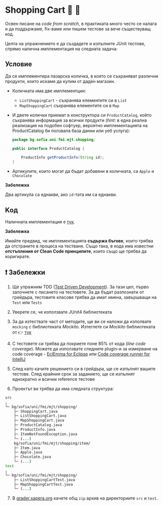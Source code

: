 # Shopping Cart :apple: :chocolate_bar:

Освен писане на *code from scratch*, в практиката много често се налага и да поддържаме, fix-ваме или пишем тестове за вече съществуващ код.

Целта на упражнението е да създадете и изпълните JUnit тестове, спрямо налична имплементация на следната задача:

## Условие

Да се имплементира пазарска количка, в която се съхраняват различни продукти, които искаме да купим от даден магазин.
* Количката има две имплементции:
  - `ListShoppingCart` - съхранява елементите си в `List`
  - `MapShoppingCart`  съхранява елементите си в `Map`
* И двете колички приемат в конструктора си `ProductCatalog`, който съхранява информация за всички продукти (*hint*: в една реална реализация на подобен софтуер, вероятно имплементацията на ProductCatalog би ползвала база данни или уеб услуга):

    ```java
    package bg.sofia.uni.fmi.mjt.shopping;

    public interface ProductCatalog {

        ProductInfo getProductInfo(String id);
    }
   ```
    
* Артикулите, които могат да бъдат добавяни в количката, са `Apple` и `Chocolate`


**Забележка**

Два артикула са еднакви, ако `id`-тата им са еднакви.

## Kод

Наличната имплементация е [тук](./shopping-cart).

**Забележка**

Имайте предвид, че имплементацията **съдържа бъгове**, които трябва да отстраните в процеса на тестване. Също така, в кода има известни **отстъпления от Clean Code принципите**, които също ще трябва да коригирате.

## :exclamation: Забележки

1. Ще упражним TDD ([Test Driven Development](https://en.wikipedia.org/wiki/Test-driven_development)). За тази цел, първо започнете с писането на тестовете. За да бъдат разпознати от грейдъра, тестовите класове трябва да имат имена, завършващи на `Test` или `Tests`

2. Уверете се, че използвате JUnit4 библиотеката

3. За да изтествате част от методите, ще ви се наложи да изполвате `mocking` с библиотеката *Mockito*. Изтеглете си *Mockito* библиотеката от 👉 [тук](https://www.dropbox.com/s/hce2n2iq28lq0p5/mockito-all-1.10.19.jar?dl=0)

4. С тестовете си трябва да покриете поне 85% от кода (*line code coverage*). Можете да използвате следните plugin-и за измерване на code coverage - [EclEmma for Eclipse](https://www.eclemma.org/) или [Code coverage runner for IntelliJ](https://www.jetbrains.com/help/idea/code-coverage.html)

5. След като качите решението си в грейдъра, ще се изпълнят вашите тестове. След крайния срок за заданието, ще се изпълнят еднократно и всички reference тестове

6. Проектът ви трябва да има следната структура:

```bash
src
╷
└─ bg/sofia/uni/fmi/mjt/shopping/
    ├─ ShoppingCart.java
    ├─ ListShoppingCart.java
    ├─ MapShoppingCart.java
    ├─ ProductCatalog.java
    ├─ ProductInfo.java
    ├─ ItemNotFoundException.java
    └─ (...)
    bg/sofia/uni/fmi/mjt/shopping/item/
    ├─ Item.java
    ├─ Apple.java
    ├─ Chocolate.java
    └─ (...)
test
╷
└─ bg/sofia/uni/fmi/mjt/shopping/
    ├─ ListShoppingCartTest.java
    ├─ MapShoppingCartTest.java
    └─ (...)
```

7. В [grader.sapera.org](http://grader.sapera.org) качете общ `zip` архив на директориите `src` и `test`.
